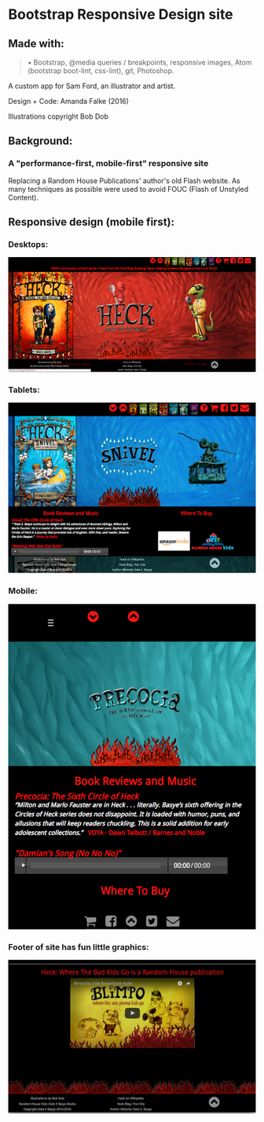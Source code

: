 
# Bootstrap Responsive Design site

## Made with:
> • Bootstrap, @media queries / breakpoints, responsive images,
Atom (bootstrap boot-lint, css-lint), git, Photoshop.

A custom app for Sam Ford, an illustrator and artist.

Design + Code: Amanda Falke (2016)

Illustrations copyright Bob Dob


## Background:
### A "performance-first, mobile-first" responsive site
Replacing a Random House Publications' author's old Flash website.
As many techniques as possible were used to avoid FOUC (Flash of Unstyled
Content).

## Responsive design (mobile first):

### Desktops:

![Bootstrap classes for larger desktops](/assets/demo-img/heck-lg.png "Larger desktops")

### Tablets:
![Bootstrap classes for small desktops and tablets](/assets/demo-img/snivel-md.png "Sm desktops and tablets")

### Mobile:
![Responsive Bootstrap Mobile](/assets/demo-img/rapacia-mobile.png "Mobile")

### Footer of site has fun little graphics:
![Bootstrap fun footer](/assets/demo-img/footer-flame.png "Footer Flame")
